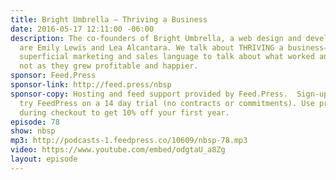 ```yaml
---
title: Bright Umbrella — Thriving a Business
date: 2016-05-17 12:11:00 -06:00
description: The co-founders of Bright Umbrella, a web design and development agency,
  are Emily Lewis and Lea Alcantara. We talk about THRIVING a business—going BEYOND
  superficial marketing and sales language to talk about what worked and what did
  not as they grew profitable and happier.
sponsor: Feed.Press
sponsor-link: http://feed.press/nbsp
sponsor-copy: Hosting and feed support provided by Feed.Press.  Sign-up today and
  try FeedPress on a 14 day trial (no contracts or commitments). Use promo code *nbsp*
  during checkout to get 10% off your first year.
episode: 78
show: nbsp
mp3: http://podcasts-1.feedpress.co/10609/nbsp-78.mp3
video: https://www.youtube.com/embed/odgtaU_a8Zg
layout: episode
---
```

